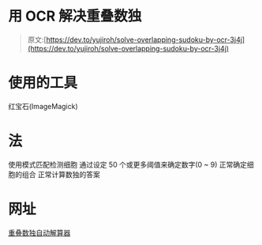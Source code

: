 # 用 OCR 解决重叠数独

> 原文:[https://dev.to/yujiroh/solve-overlapping-sudoku-by-ocr-3j4j](https://dev.to/yujiroh/solve-overlapping-sudoku-by-ocr-3j4j)

# [](#tools-used)使用的工具

红宝石(ImageMagick)

# [](#method)法

使用模式匹配检测细胞
通过设定 50 个或更多阈值来确定数字(0 ~ 9)
正常确定细胞的组合
正常计算数独的答案

# [](#url)网址

[重叠数独自动解算器](https://www.sentohsharyoga.com/en/puzzle/sudoku_multi/image/free_size)